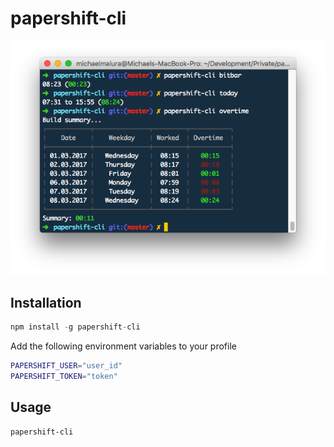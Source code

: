 # papershift-cli

![Screenshot](https://raw.githubusercontent.com/maluramichael/papershift-cli/master/image.png)


## Installation

```js
npm install -g papershift-cli
```

Add the following environment variables to your profile

```sh
PAPERSHIFT_USER="user_id"
PAPERSHIFT_TOKEN="token"
```

## Usage

```sh
papershift-cli
```
